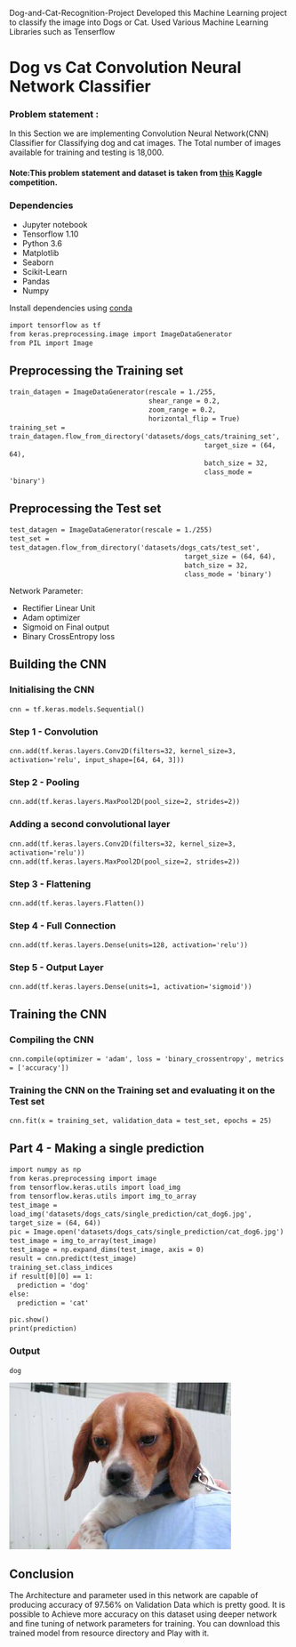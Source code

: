 Dog-and-Cat-Recognition-Project
Developed this Machine Learning project to classify the image into Dogs or Cat. Used Various Machine Learning Libraries such as Tenserflow

# Dog vs Cat Convolution Neural Network Classifier

### Problem statement :

In this Section we are implementing Convolution Neural Network(CNN) Classifier for Classifying dog and cat images. The Total number of images available for training and testing is 18,000.
#### Note:This problem statement and dataset is taken from [this](https://www.kaggle.com/c/dogs-vs-cats) Kaggle competition.

### Dependencies
* Jupyter notebook
* Tensorflow 1.10
* Python 3.6
* Matplotlib
* Seaborn
* Scikit-Learn
* Pandas
* Numpy

Install dependencies using [conda](https://conda.io/docs/)

```
import tensorflow as tf
from keras.preprocessing.image import ImageDataGenerator
from PIL import Image
```

## Preprocessing the Training set
```
train_datagen = ImageDataGenerator(rescale = 1./255,
                                   shear_range = 0.2,
                                   zoom_range = 0.2,
                                   horizontal_flip = True)
training_set = train_datagen.flow_from_directory('datasets/dogs_cats/training_set',
                                                 target_size = (64, 64),
                                                 batch_size = 32,
                                                 class_mode = 'binary')
```
## Preprocessing the Test set
```
test_datagen = ImageDataGenerator(rescale = 1./255)
test_set = test_datagen.flow_from_directory('datasets/dogs_cats/test_set',
                                            target_size = (64, 64),
                                            batch_size = 32,
                                            class_mode = 'binary')
```

Network Parameter:
* Rectifier Linear Unit 
* Adam optimizer
* Sigmoid on Final output
* Binary CrossEntropy loss

##  Building the CNN
### Initialising the CNN
```
cnn = tf.keras.models.Sequential()
```

### Step 1 - Convolution
```
cnn.add(tf.keras.layers.Conv2D(filters=32, kernel_size=3, activation='relu', input_shape=[64, 64, 3]))
```
### Step 2 - Pooling
```
cnn.add(tf.keras.layers.MaxPool2D(pool_size=2, strides=2))
```
### Adding a second convolutional layer
```
cnn.add(tf.keras.layers.Conv2D(filters=32, kernel_size=3, activation='relu'))
cnn.add(tf.keras.layers.MaxPool2D(pool_size=2, strides=2))
```
### Step 3 - Flattening
```
cnn.add(tf.keras.layers.Flatten())
```
### Step 4 - Full Connection
```
cnn.add(tf.keras.layers.Dense(units=128, activation='relu'))
```

### Step 5 - Output Layer
```
cnn.add(tf.keras.layers.Dense(units=1, activation='sigmoid'))
```
## Training the CNN

### Compiling the CNN
```
cnn.compile(optimizer = 'adam', loss = 'binary_crossentropy', metrics = ['accuracy'])
```

###  Training the CNN on the Training set and evaluating it on the Test set
```
cnn.fit(x = training_set, validation_data = test_set, epochs = 25)
```

## Part 4 - Making a single prediction
```
import numpy as np
from keras.preprocessing import image
from tensorflow.keras.utils import load_img
from tensorflow.keras.utils import img_to_array
test_image = load_img('datasets/dogs_cats/single_prediction/cat_dog6.jpg', target_size = (64, 64))
pic = Image.open('datasets/dogs_cats/single_prediction/cat_dog6.jpg')
test_image = img_to_array(test_image)
test_image = np.expand_dims(test_image, axis = 0)
result = cnn.predict(test_image)
training_set.class_indices
if result[0][0] == 1:
  prediction = 'dog'
else:
  prediction = 'cat'
```

```
pic.show()
print(prediction)
```
### Output
```
dog
```

![image](datasets/dogs_cats/single_prediction/cat_dog6.jpg)


## Conclusion
The Architecture and parameter used in this network are capable of producing accuracy of 97.56% on Validation Data which is pretty good. It is possible to Achieve more accuracy on this dataset using deeper network and fine tuning of network parameters for training. You can download this trained model from resource directory and Play with it.
